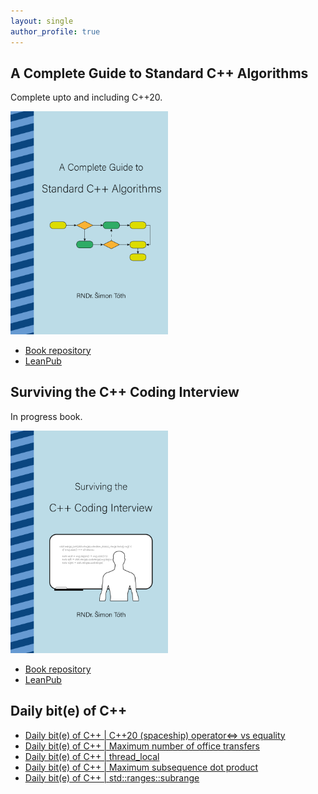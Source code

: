 ```yaml
---
layout: single
author_profile: true
---
```


## A Complete Guide to Standard C++ Algorithms

Complete upto and including C++20.

[<img src="assets/images/book_algorithms_cover.png" width="50%">](https://leanpub.com/cpp-algorithms-guide)

- [Book repository](https://github.com/HappyCerberus/book-cpp-algorithms)
- [LeanPub](https://leanpub.com/cpp-algorithms-guide)

## Surviving the C++ Coding Interview

In progress book.

[<img src="assets/images/book_coding_interview_cover.png" width="50%">](https://leanpub.com/cpp-coding-interview)

- [Book repository](https://leanpub.com/cpp-coding-interview)
- [LeanPub](https://leanpub.com/cpp-coding-interview)

## Daily bit(e) of C++

<ul>
<!-- SUBSTACK:START --><li><a href="https://simontoth.substack.com/p/daily-bite-of-c-c20-spaceship-operator">Daily bit&lpar;e&rpar; of C++ | C++20 &lpar;spaceship&rpar; operator&lt;=&gt; vs equality</a></li><li><a href="https://simontoth.substack.com/p/daily-bite-of-c-maximum-number-of-4a4">Daily bit&lpar;e&rpar; of C++ | Maximum number of office transfers</a></li><li><a href="https://simontoth.substack.com/p/daily-bite-of-c-thread_local">Daily bit&lpar;e&rpar; of C++ | thread_local</a></li><li><a href="https://simontoth.substack.com/p/daily-bite-of-c-maximum-subsequence">Daily bit&lpar;e&rpar; of C++ | Maximum subsequence dot product</a></li><li><a href="https://simontoth.substack.com/p/daily-bite-of-c-stdrangessubrange">Daily bit&lpar;e&rpar; of C++ | std::ranges::subrange</a></li><!-- SUBSTACK:END -->
</ul>